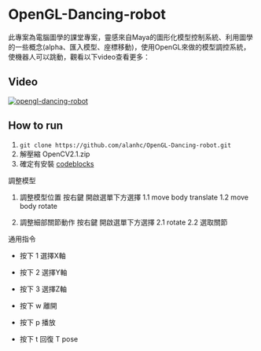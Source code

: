 OpenGL-Dancing-robot
======
此專案為電腦圖學的課堂專案，靈感來自Maya的圖形化模型控制系統、利用圖學的一些概念(alpha、匯入模型、座標移動)，使用OpenGL來做的模型調控系統，使機器人可以跳動，觀看以下video查看更多：
## Video
[![opengl-dancing-robot](http://img.youtube.com/vi/1JbuL0aO4-s/0.jpg)](https://youtu.be/1JbuL0aO4-s)


## How to run
1. ```git clone https://github.com/alanhc/OpenGL-Dancing-robot.git```
2. 解壓縮 OpenCV2.1.zip
3. 確定有安裝 [codeblocks](http://www.codeblocks.org/downloads/binaries)

調整模型
1. 調整模型位置
按右鍵 開啟選單下方選擇
1.1 move body translate
1.2 move body rotate

2. 調整細部關節動作
按右鍵 開啟選單下方選擇
2.1 rotate
2.2 選取關節

通用指令
* 按下 1 選擇X軸

* 按下 2 選擇Y軸

* 按下 3 選擇Z軸

* 按下 w 離開

* 按下 p 播放

* 按下 t 回復 T pose

